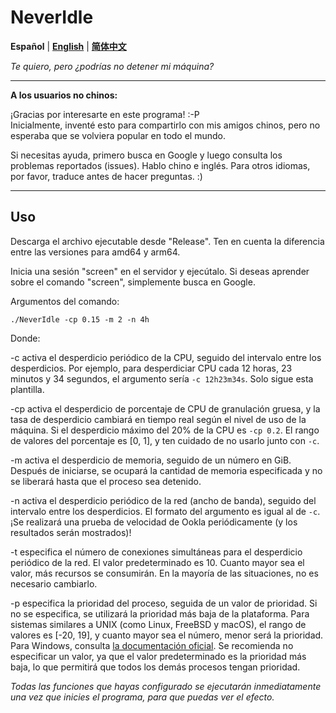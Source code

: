 # NeverIdle

**Español** | [**English**](README_en.md) | [**简体中文**](README.md)

*Te quiero, pero ¿podrías no detener mi máquina?*

---

**A los usuarios no chinos:**

¡Gracias por interesarte en este programa! :-P  
Inicialmente, inventé esto para compartirlo con mis amigos chinos, pero no esperaba que se volviera popular en todo el mundo.  

Si necesitas ayuda, primero busca en Google y luego consulta los problemas reportados (issues).
Hablo chino e inglés. Para otros idiomas, por favor, traduce antes de hacer preguntas. :)

---

## Uso

Descarga el archivo ejecutable desde "Release". Ten en cuenta la diferencia entre las versiones para amd64 y arm64.

Inicia una sesión "screen" en el servidor y ejecútalo.
Si deseas aprender sobre el comando "screen", simplemente busca en Google.

Argumentos del comando:

```shell
./NeverIdle -cp 0.15 -m 2 -n 4h
```

Donde:

-c activa el desperdicio periódico de la CPU, seguido del intervalo entre los desperdicios.
Por ejemplo, para desperdiciar CPU cada 12 horas, 23 minutos y 34 segundos, el argumento sería `-c 12h23m34s`.
Solo sigue esta plantilla.

-cp activa el desperdicio de porcentaje de CPU de granulación gruesa, y la tasa de desperdicio cambiará en tiempo real según el nivel de uso de la máquina.
Si el desperdicio máximo del 20% de la CPU es `-cp 0.2`. El rango de valores del porcentaje es [0, 1], y ten cuidado de no usarlo junto con `-c`.

-m activa el desperdicio de memoria, seguido de un número en GiB.
Después de iniciarse, se ocupará la cantidad de memoria especificada y no se liberará hasta que el proceso sea detenido.

-n activa el desperdicio periódico de la red (ancho de banda), seguido del intervalo entre los desperdicios.
El formato del argumento es igual al de `-c`. ¡Se realizará una prueba de velocidad de Ookla periódicamente (y los resultados serán mostrados)!

-t especifica el número de conexiones simultáneas para el desperdicio periódico de la red.
El valor predeterminado es 10. Cuanto mayor sea el valor, más recursos se consumirán. En la mayoría de las situaciones, no es necesario cambiarlo.

-p especifica la prioridad del proceso, seguida de un valor de prioridad. Si no se especifica, se utilizará la prioridad más baja de la plataforma.
Para sistemas similares a UNIX (como Linux, FreeBSD y macOS), el rango de valores es [-20, 19], y cuanto mayor sea el número, menor será la prioridad.
Para Windows, consulta [la documentación oficial](https://learn.microsoft.com/en-us/windows/win32/api/processthreadsapi/nf-processthreadsapi-setpriorityclass).
Se recomienda no especificar un valor, ya que el valor predeterminado es la prioridad más baja, lo que permitirá que todos los demás procesos tengan prioridad.

*Todas las funciones que hayas configurado se ejecutarán inmediatamente una vez que inicies el programa, para que puedas ver el efecto.*
